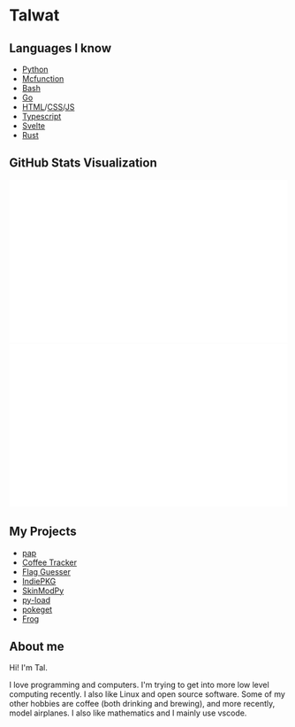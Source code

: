 # Talwat

## Languages I know

-   [Python](https://python.org)
-   [Mcfunction](https://minecraft.net)
-   [Bash](https://www.gnu.org/software/bash/)
-   [Go](https://go.dev/)
-   [HTML](https://en.wikipedia.org/wiki/HTML)/[CSS](https://en.wikipedia.org/wiki/CSS)/[JS](https://en.wikipedia.org/wiki/JavaScript)
-   [Typescript](https://www.typescriptlang.org/)
-   [Svelte](https://svelte.dev/)
-   [Rust](https://www.rust-lang.org/)

## GitHub Stats Visualization

![Overview](https://github.com/talwat/talwat/blob/master/generated/overview.svg)
![Languages](https://github.com/talwat/talwat/blob/master/generated/languages.svg)

## My Projects

* [pap](https://github.com/talwat/pap)
* [Coffee Tracker](https://github.com/talwat/coffee-tracker)
* [Flag Guesser](https://github.com/talwat/flag-guesser)
* [IndiePKG](https://github.com/talwat/indiepkg)
* [SkinModPy](https://github.com/talwat/skinmodpy)
* [py-load](https://github.com/talwat/py-load)
* [pokeget](https://github.com/talwat/pokeget)
* [Frog](https://github.com/talwat/frog)

## About me

Hi! I'm Tal.

I love programming and computers. I'm trying to get into more low level computing recently.
I also like Linux and open source software. Some of my other hobbies are coffee (both drinking and brewing),
and more recently, model airplanes. I also like mathematics and I mainly use vscode.
